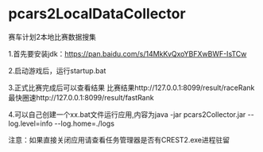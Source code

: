 # pcars2LocalDataCollector

赛车计划2本地比赛数据搜集

1.首先要安装jdk：https://pan.baidu.com/s/14MkKvQxoYBFXwBWF-IsTCw

2.启动游戏后，运行startup.bat

3.正式比赛完成后可以查看结果
比赛结果http://127.0.0.1:8099/result/raceRank
最快圈速http://127.0.0.1:8099/result/fastRank

4.可以自己创建一个xx.bat文件运行应用,内容为java -jar pcars2Collector.jar --log.level=info --log.home=./logs

注意：如果直接关闭应用请查看任务管理器是否有CREST2.exe进程驻留
